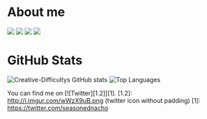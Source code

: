 # About me
![](https://img.shields.io/badge/OS-MacOS-informational?style=flat&logo=apple&logoColor=white&color=2bbc8a)
![](https://img.shields.io/badge/Languages-Java-informational?style=flat&logo=java&logoColor=white&color=2bbc8a)
![](https://img.shields.io/badge/Interests-Java,%20Javascript,%20Python-informational?style=flat&logoColor=white&color=2bbc8a)
![](https://img.shields.io/badge/IDE-IntelliJ%20Idea-informational?style=flat&logo=IntelliJ%20Idea&logoColor=white&color=2bbc8a)


<!-- Actual text -->
# GitHub Stats
![Creative-Difficultys GitHub stats](https://github-readme-stats.vercel.app/api?username=Creative-Difficulty&show_icons=true)
![Top Languages](https://github-readme-stats.vercel.app/api/top-langs/?username=Creative-Difficulty)



<!-- Icons -->




<!-- Links to your social media accounts -->
You can find me on [![Twitter][1.2]][1].
[1.2]: http://i.imgur.com/wWzX9uB.png (twitter icon without padding)
[1]: https://twitter.com/seasonednacho

<!---
Creative-Difficulty/Creative-Difficulty is a ✨ special ✨ repository because its `README.md` (this file) appears on your GitHub profile.
You can click the Preview link to take a look at your changes.
--->
